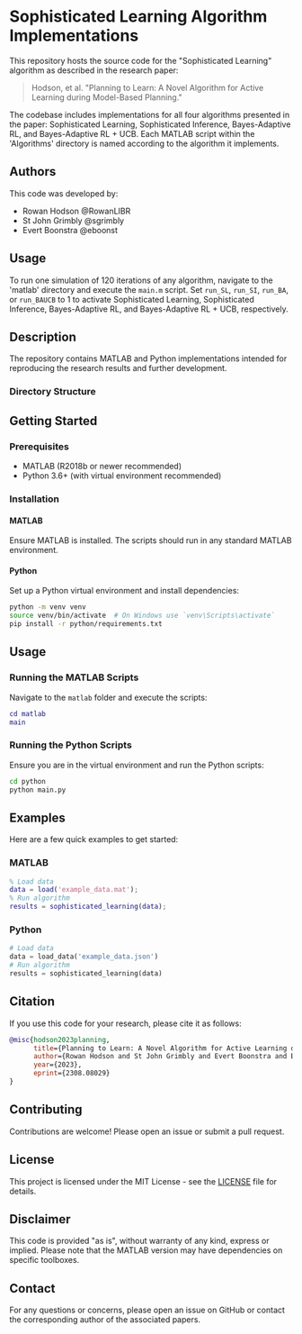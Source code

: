 # Sophisticated Learning Algorithm Implementations

This repository hosts the source code for the "Sophisticated Learning" algorithm as described in the research paper:

> Hodson, et al. "Planning to Learn: A Novel Algorithm for Active Learning during Model-Based Planning."

The codebase includes implementations for all four algorithms presented in the paper: Sophisticated Learning, Sophisticated Inference, Bayes-Adaptive RL, and Bayes-Adaptive RL + UCB. Each MATLAB script within the 'Algorithms' directory is named according to the algorithm it implements.

## Authors

This code was developed by:
- Rowan Hodson @RowanLIBR
- St John Grimbly @sgrimbly
- Evert Boonstra @eboonst

## Usage

To run one simulation of 120 iterations of any algorithm, navigate to the 'matlab' directory and execute the `main.m` script. Set `run_SL`, `run_SI`, `run_BA`, or `run_BAUCB` to 1 to activate Sophisticated Learning, Sophisticated Inference, Bayes-Adaptive RL, and Bayes-Adaptive RL + UCB, respectively.
 
## Description

The repository contains MATLAB and Python implementations intended for reproducing the research results and further development.

### Directory Structure

## Getting Started

### Prerequisites

- MATLAB (R2018b or newer recommended)
- Python 3.6+ (with virtual environment recommended)

### Installation

#### MATLAB
Ensure MATLAB is installed. The scripts should run in any standard MATLAB environment.

#### Python
Set up a Python virtual environment and install dependencies:

```bash
python -m venv venv
source venv/bin/activate  # On Windows use `venv\Scripts\activate`
pip install -r python/requirements.txt
```

## Usage

### Running the MATLAB Scripts
Navigate to the `matlab` folder and execute the scripts:

```matlab
cd matlab
main
```

### Running the Python Scripts
Ensure you are in the virtual environment and run the Python scripts:

```bash
cd python
python main.py
```

## Examples

Here are a few quick examples to get started:

### MATLAB
```matlab
% Load data
data = load('example_data.mat');
% Run algorithm
results = sophisticated_learning(data);
```

### Python
```python
# Load data
data = load_data('example_data.json')
# Run algorithm
results = sophisticated_learning(data)
```

## Citation

If you use this code for your research, please cite it as follows:

```bibtex
@misc{hodson2023planning,
      title={Planning to Learn: A Novel Algorithm for Active Learning during Model-Based Planning}, 
      author={Rowan Hodson and St John Grimbly and Evert Boonstra and Bruce Bassett and Charel van Hoof and Benjamin Rosman and Mark Solms and Jonathan P. Shock and Ryan Smith},
      year={2023},
      eprint={2308.08029}
}
```

## Contributing

Contributions are welcome! Please open an issue or submit a pull request.

## License

This project is licensed under the MIT License - see the [LICENSE](LICENSE) file for details.

## Disclaimer

This code is provided "as is", without warranty of any kind, express or implied. Please note that the MATLAB version may have dependencies on specific toolboxes.

## Contact

For any questions or concerns, please open an issue on GitHub or contact the corresponding author of the associated papers.
